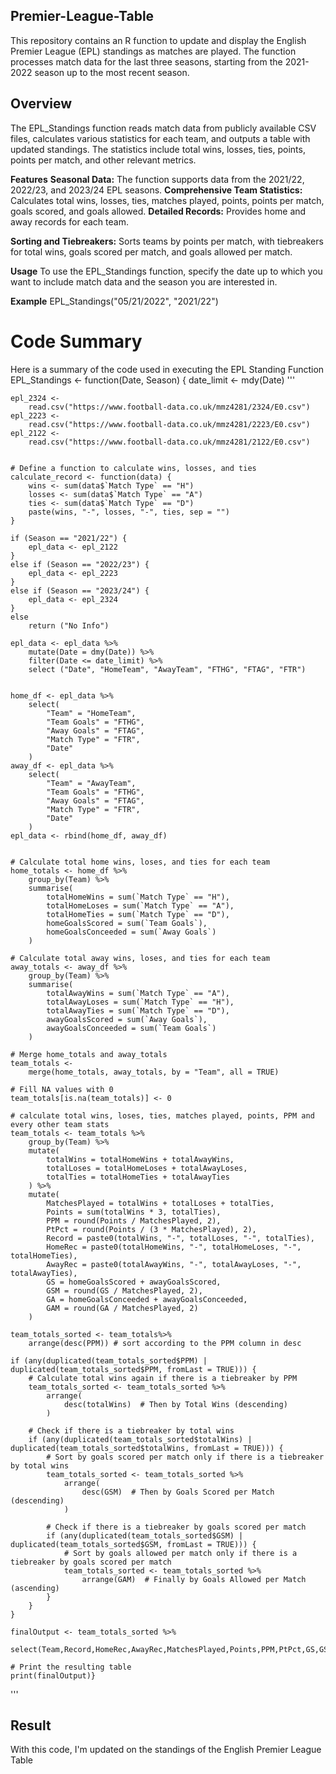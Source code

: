 ## Premier-League-Table
This repository contains an R function to update and display the English Premier League (EPL) standings as matches are played. The function processes match data for the last three seasons, starting from the 2021-2022 season up to the most recent season.

## Overview
The EPL_Standings function reads match data from publicly available CSV files, calculates various statistics for each team, and outputs a table with updated standings. The statistics include total wins, losses, ties, points, points per match, and other relevant metrics.

**Features**
**Seasonal Data:** The function supports data from the 2021/22, 2022/23, and 2023/24 EPL seasons.
**Comprehensive Team Statistics:** Calculates total wins, losses, ties, matches played, points, points per match, goals scored, and goals allowed.
**Detailed Records:** Provides home and away records for each team.

**Sorting and Tiebreakers:** Sorts teams by points per match, with tiebreakers for total wins, goals scored per match, and goals allowed per match.

**Usage**
To use the EPL_Standings function, specify the date up to which you want to include match data and the season you are interested in.

**Example**
EPL_Standings("05/21/2022", "2021/22")

# Code Summary 

Here is a summary of the code used in executing the EPL Standing Function
EPL_Standings <- function(Date, Season) {
    date_limit <- mdy(Date)
 '''   
    
    
    epl_2324 <-
        read.csv("https://www.football-data.co.uk/mmz4281/2324/E0.csv")
    epl_2223 <-
        read.csv("https://www.football-data.co.uk/mmz4281/2223/E0.csv")
    epl_2122 <-
        read.csv("https://www.football-data.co.uk/mmz4281/2122/E0.csv")
    
    
    # Define a function to calculate wins, losses, and ties
    calculate_record <- function(data) {
        wins <- sum(data$`Match Type` == "H")
        losses <- sum(data$`Match Type` == "A")
        ties <- sum(data$`Match Type` == "D")
        paste(wins, "-", losses, "-", ties, sep = "")
    }
    
    if (Season == "2021/22") {
        epl_data <- epl_2122
    }
    else if (Season == "2022/23") {
        epl_data <- epl_2223
    }
    else if (Season == "2023/24") {
        epl_data <- epl_2324
    }
    else
        return ("No Info")
    
    epl_data <- epl_data %>%
        mutate(Date = dmy(Date)) %>%
        filter(Date <= date_limit) %>%
        select ("Date", "HomeTeam", "AwayTeam", "FTHG", "FTAG", "FTR")
    
    
    home_df <- epl_data %>%
        select(
            "Team" = "HomeTeam",
            "Team Goals" = "FTHG",
            "Away Goals" = "FTAG",
            "Match Type" = "FTR",
            "Date"
        )
    away_df <- epl_data %>%
        select(
            "Team" = "AwayTeam",
            "Team Goals" = "FTHG",
            "Away Goals" = "FTAG",
            "Match Type" = "FTR",
            "Date"
        )
    epl_data <- rbind(home_df, away_df)
    
    
    # Calculate total home wins, loses, and ties for each team
    home_totals <- home_df %>%
        group_by(Team) %>%
        summarise(
            totalHomeWins = sum(`Match Type` == "H"),
            totalHomeLoses = sum(`Match Type` == "A"),
            totalHomeTies = sum(`Match Type` == "D"),
            homeGoalsScored = sum(`Team Goals`),
            homeGoalsConceeded = sum(`Away Goals`)
        )
    
    # Calculate total away wins, loses, and ties for each team
    away_totals <- away_df %>%
        group_by(Team) %>%
        summarise(
            totalAwayWins = sum(`Match Type` == "A"),
            totalAwayLoses = sum(`Match Type` == "H"),
            totalAwayTies = sum(`Match Type` == "D"),
            awayGoalsScored = sum(`Away Goals`),
            awayGoalsConceeded = sum(`Team Goals`)
        )
    
    # Merge home_totals and away_totals
    team_totals <-
        merge(home_totals, away_totals, by = "Team", all = TRUE)
    
    # Fill NA values with 0
    team_totals[is.na(team_totals)] <- 0
    
    # calculate total wins, loses, ties, matches played, points, PPM and every other team stats
    team_totals <- team_totals %>%
        group_by(Team) %>%
        mutate(
            totalWins = totalHomeWins + totalAwayWins,
            totalLoses = totalHomeLoses + totalAwayLoses,
            totalTies = totalHomeTies + totalAwayTies
        ) %>%
        mutate(
            MatchesPlayed = totalWins + totalLoses + totalTies,
            Points = sum(totalWins * 3, totalTies),
            PPM = round(Points / MatchesPlayed, 2),
            PtPct = round(Points / (3 * MatchesPlayed), 2),
            Record = paste0(totalWins, "-", totalLoses, "-", totalTies),
            HomeRec = paste0(totalHomeWins, "-", totalHomeLoses, "-", totalHomeTies),
            AwayRec = paste0(totalAwayWins, "-", totalAwayLoses, "-", totalAwayTies),
            GS = homeGoalsScored + awayGoalsScored,
            GSM = round(GS / MatchesPlayed, 2),
            GA = homeGoalsConceeded + awayGoalsConceeded,
            GAM = round(GA / MatchesPlayed, 2)
        )
    
    team_totals_sorted <- team_totals%>%
        arrange(desc(PPM)) # sort according to the PPM column in desc
    
    if (any(duplicated(team_totals_sorted$PPM) | duplicated(team_totals_sorted$PPM, fromLast = TRUE))) {
        # Calculate total wins again if there is a tiebreaker by PPM
        team_totals_sorted <- team_totals_sorted %>%
            arrange(
                desc(totalWins)  # Then by Total Wins (descending)
            )
        
        # Check if there is a tiebreaker by total wins
        if (any(duplicated(team_totals_sorted$totalWins) | duplicated(team_totals_sorted$totalWins, fromLast = TRUE))) {
            # Sort by goals scored per match only if there is a tiebreaker by total wins
            team_totals_sorted <- team_totals_sorted %>%
                arrange(
                    desc(GSM)  # Then by Goals Scored per Match (descending)
                )
            
            # Check if there is a tiebreaker by goals scored per match
            if (any(duplicated(team_totals_sorted$GSM) | duplicated(team_totals_sorted$GSM, fromLast = TRUE))) {
                # Sort by goals allowed per match only if there is a tiebreaker by goals scored per match
                team_totals_sorted <- team_totals_sorted %>%
                    arrange(GAM)  # Finally by Goals Allowed per Match (ascending)
            }
        }
    }
    
    finalOutput <- team_totals_sorted %>% 
        select(Team,Record,HomeRec,AwayRec,MatchesPlayed,Points,PPM,PtPct,GS,GSM,GA,GAM)
    
    # Print the resulting table
    print(finalOutput)}




'''

## Result
With this code, I'm updated on the standings of the English Premier League Table


